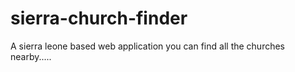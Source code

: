 # sierra-church-finder
A sierra leone based web application you can find all the churches nearby.....
